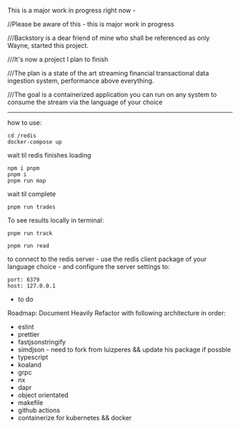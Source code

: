 This is a major work in progress right now -

//Please be aware of this - this is major work in progress

///Backstory is a dear friend of mine who shall be referenced as only Wayne, started this project.

///It's now a project I plan to finish

///The plan is a state of the art streaming financial transactional data ingestion system, performance above everything.

///The goal is a containerized application you can run on any system to consume the stream via the language of your
choice

***

how to use:

```
cd /redis
docker-compose up
```

wait til redis finishes loading

```
npm i pnpm
pnpm i
pnpm run map
```

wait til complete

```
pnpm run trades
```

To see results locally in terminal:

```
pnpm run track
```

```
pnpm run read
```

to connect to the redis server - use the redis client package of your language choice - and configure the server
settings to:

```
port: 6379
host: 127.0.0.1
```

- to do

Roadmap:
Document Heavily
Refactor with following architecture in order:

* eslint
* prettier
* fastjsonstringify
* simdjson - need to fork from luizperes && update his package if possble
* typescript
* koaland
* grpc
* nx
* dapr
* object orientated
* makefile
* github actions
* containerize for kubernetes && docker
    
    
    
